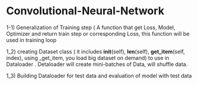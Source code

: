 # Convolutional-Neural-Network

 

   1-1) Generalization of Training step ( A function that get Loss, Model, Optimizer and return train step or corresponding Loss, this function will be used in training loop
   
   1_2) creating Dataset class ( it includes __init__(self), __len__(self), __get_item__(self, index), using _get_item, you load big dataset on demand) to use in Dataloader . Detaloader will create mini-batches of Data, will shuffle data. 

   1_3) Building Dataloader for test data and evaluation of model with test data


    
